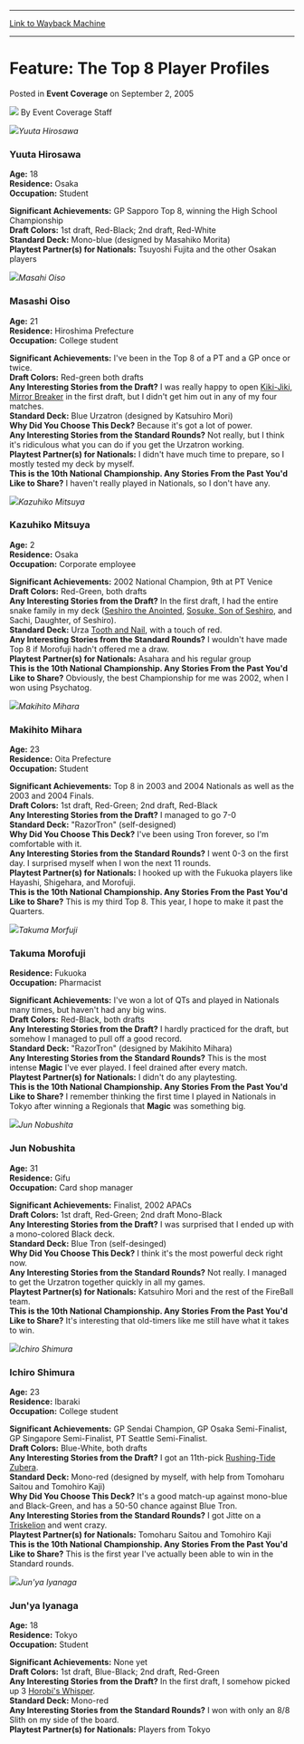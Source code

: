 
---
[Link to Wayback Machine](https://web.archive.org/web/20211020160020/https://magic.wizards.com/en/articles/archive/event-coverage/feature-top-8-player-profiles-2005-09-02)

[_metadata_:author]:- "Event Coverage Staff"
[_metadata_:description]:- "Yuuta Hirosawa Yuuta Hirosawa Age: 18 Residence: Osaka Occupation: Student Significant Achievements: GP Sapporo Top 8, winning the High School Championship Draft Colors: 1st draft, Red-Black; 2nd draft, Red-White Standard Deck: Mono-blue (designed by Masahiko Morita) Playtest Partner(s) for Nationals: Tsuyoshi Fujita and the other Osakan players Masahi Oiso Masashi Oiso Age:"
[_metadata_:generator]:- "Drupal 7 (http://drupal.org)"
[_metadata_:node]:- "577031"
[_metadata_:publish_date]:- "2005-09-02"
[_metadata_:source]:- "div-main-content"
[_metadata_:title]:- "Feature: The Top 8 Player Profiles"
[_metadata_:wayback_capture_timestamp]:- "2021-10-20 16:00:20"
[_metadata_:wayback_raw_url]:- "https://web.archive.org/web/20211020160020id_/https://magic.wizards.com/en/articles/archive/event-coverage/feature-top-8-player-profiles-2005-09-02"
[_metadata_:wayback_url]:- "https://magic.wizards.com/en/articles/archive/event-coverage/feature-top-8-player-profiles-2005-09-02"
---


Feature: The Top 8 Player Profiles
==================================



 Posted in **Event Coverage**
 on September 2, 2005 






![](https://media.magic.wizards.com/styles/auth_small/public/images/person/authorpic_EventCoverageStaff.jpg)
By Event Coverage Staff














![](https://media.magic.wizards.com/image_legacy_migration/sideboard/images/jpnat05/t8_hirosawa.jpg)*Yuuta Hirosawa*


### Yuuta Hirosawa


**Age:** 18  
**Residence:** Osaka  
**Occupation:** Student


**Significant Achievements:** GP Sapporo Top 8, winning the High School Championship  
**Draft Colors:** 1st draft, Red-Black; 2nd draft, Red-White  
**Standard Deck:** Mono-blue (designed by Masahiko Morita)  
**Playtest Partner(s) for Nationals:** Tsuyoshi Fujita and the other Osakan players






![](https://media.magic.wizards.com/image_legacy_migration/sideboard/images/jpnat05/t8_oiso.jpg)*Masahi Oiso*


### Masashi Oiso


**Age:** 21  
**Residence:** Hiroshima Prefecture  
**Occupation:** College student


**Significant Achievements:** I've been in the Top 8 of a PT and a GP once or twice.  
**Draft Colors:** Red-green both drafts  
**Any Interesting Stories from the Draft?** I was really happy to open [Kiki-Jiki, Mirror Breaker](https://gatherer.wizards.com/Pages/Card/Details.aspx?name=Kiki-Jiki%2C+Mirror+Breaker) in the first draft, but I didn't get him out in any of my four matches.  
**Standard Deck:** Blue Urzatron (designed by Katsuhiro Mori)  
**Why Did You Choose This Deck?** Because it's got a lot of power.  
**Any Interesting Stories from the Standard Rounds?** Not really, but I think it's ridiculous what you can do if you get the Urzatron working.  
**Playtest Partner(s) for Nationals:** I didn't have much time to prepare, so I mostly tested my deck by myself.  
**This is the 10th National Championship. Any Stories From the Past You'd Like to Share?** I haven't really played in Nationals, so I don't have any.






![](https://media.magic.wizards.com/image_legacy_migration/sideboard/images/jpnat05/t8_mitsuya.jpg)*Kazuhiko Mitsuya*


### Kazuhiko Mitsuya


**Age:** 2  
**Residence:** Osaka  
**Occupation:** Corporate employee


**Significant Achievements:** 2002 National Champion, 9th at PT Venice  
**Draft Colors:** Red-Green, both drafts  
**Any Interesting Stories from the Draft?** In the first draft, I had the entire snake family in my deck ([Seshiro the Anointed](https://gatherer.wizards.com/Pages/Card/Details.aspx?name=Seshiro+the+Anointed), [Sosuke, Son of Seshiro](https://gatherer.wizards.com/Pages/Card/Details.aspx?name=Sosuke%2C+Son+of+Seshiro), and Sachi, Daughter, of Seshiro).  
**Standard Deck:** Urza [Tooth and Nail](https://gatherer.wizards.com/Pages/Card/Details.aspx?name=Tooth+and+Nail), with a touch of red.  
**Any Interesting Stories from the Standard Rounds?** I wouldn't have made Top 8 if Morofuji hadn't offered me a draw.  
**Playtest Partner(s) for Nationals:** Asahara and his regular group  
**This is the 10th National Championship. Any Stories From the Past You'd Like to Share?** Obviously, the best Championship for me was 2002, when I won using Psychatog.






![](https://media.magic.wizards.com/image_legacy_migration/sideboard/images/jpnat05/t8_mihara.jpg)*Makihito Mihara*


### Makihito Mihara


**Age:** 23  
**Residence:** Oita Prefecture  
**Occupation:** Student


**Significant Achievements:** Top 8 in 2003 and 2004 Nationals as well as the 2003 and 2004 Finals.  
**Draft Colors:** 1st draft, Red-Green; 2nd draft, Red-Black  
**Any Interesting Stories from the Draft?** I managed to go 7-0  
**Standard Deck:** "RazorTron" (self-designed)  
**Why Did You Choose This Deck?** I've been using Tron forever, so I'm comfortable with it.  
**Any Interesting Stories from the Standard Rounds?** I went 0-3 on the first day. I surprised myself when I won the next 11 rounds.  
**Playtest Partner(s) for Nationals:** I hooked up with the Fukuoka players like Hayashi, Shigehara, and Morofuji.  
**This is the 10th National Championship. Any Stories From the Past You'd Like to Share?** This is my third Top 8. This year, I hope to make it past the Quarters.






![](https://media.magic.wizards.com/image_legacy_migration/sideboard/images/jpnat05/t8_morofuji.jpg)*Takuma Morfuji*


### Takuma Morofuji


**Residence:** Fukuoka  
**Occupation:** Pharmacist


**Significant Achievements:** I've won a lot of QTs and played in Nationals many times, but haven't had any big wins.  
**Draft Colors:** Red-Black, both drafts  
**Any Interesting Stories from the Draft?** I hardly practiced for the draft, but somehow I managed to pull off a good record.  
**Standard Deck:** "RazorTron" (designed by Makihito Mihara)  
**Any Interesting Stories from the Standard Rounds?** This is the most intense **Magic** I've ever played. I feel drained after every match.  
**Playtest Partner(s) for Nationals:** I didn't do any playtesting.  
**This is the 10th National Championship. Any Stories From the Past You'd Like to Share?** I remember thinking the first time I played in Nationals in Tokyo after winning a Regionals that **Magic** was something big.






![](https://media.magic.wizards.com/image_legacy_migration/sideboard/images/jpnat05/t8_nobushita.jpg)*Jun Nobushita*


### Jun Nobushita


**Age:** 31  
**Residence:** Gifu  
**Occupation:** Card shop manager


**Significant Achievements:** Finalist, 2002 APACs  
**Draft Colors:** 1st draft, Red-Green; 2nd draft Mono-Black  
**Any Interesting Stories from the Draft?** I was surprised that I ended up with a mono-colored Black deck.  
**Standard Deck:** Blue Tron (self-desinged)  
**Why Did You Choose This Deck?** I think it's the most powerful deck right now.  
**Any Interesting Stories from the Standard Rounds?** Not really. I managed to get the Urzatron together quickly in all my games.  
**Playtest Partner(s) for Nationals:** Katsuhiro Mori and the rest of the FireBall team.  
**This is the 10th National Championship. Any Stories From the Past You'd Like to Share?** It's interesting that old-timers like me still have what it takes to win.






![](https://media.magic.wizards.com/image_legacy_migration/sideboard/images/jpnat05/t8_shimura.jpg)*Ichiro Shimura*


### Ichiro Shimura


**Age:** 23  
**Residence:** Ibaraki  
**Occupation:** College student


**Significant Achievements:** GP Sendai Champion, GP Osaka Semi-Finalist, GP Singapore Semi-Finalist, PT Seattle Semi-Finalist.  
**Draft Colors:** Blue-White, both drafts  
**Any Interesting Stories from the Draft?** I got an 11th-pick [Rushing-Tide Zubera](https://gatherer.wizards.com/Pages/Card/Details.aspx?name=Rushing-Tide+Zubera).  
**Standard Deck:** Mono-red (designed by myself, with help from Tomoharu Saitou and Tomohiro Kaji)  
**Why Did You Choose This Deck?** It's a good match-up against mono-blue and Black-Green, and has a 50-50 chance against Blue Tron.  
**Any Interesting Stories from the Standard Rounds?** I got Jitte on a [Triskelion](https://gatherer.wizards.com/Pages/Card/Details.aspx?name=Triskelion) and went crazy.  
**Playtest Partner(s) for Nationals:** Tomoharu Saitou and Tomohiro Kaji  
**This is the 10th National Championship. Any Stories From the Past You'd Like to Share?** This is the first year I've actually been able to win in the Standard rounds.






![](https://media.magic.wizards.com/image_legacy_migration/sideboard/images/jpnat05/t8_iyanaga.jpg)*Jun'ya Iyanaga*


### Jun'ya Iyanaga


**Age:** 18  
**Residence:** Tokyo  
**Occupation:** Student


**Significant Achievements:** None yet  
**Draft Colors:** 1st draft, Blue-Black; 2nd draft, Red-Green  
**Any Interesting Stories from the Draft?** In the first draft, I somehow picked up 3 [Horobi's Whisper](https://gatherer.wizards.com/Pages/Card/Details.aspx?name=Horobi%27s+Whisper).  
**Standard Deck:** Mono-red  
**Any Interesting Stories from the Standard Rounds?** I won with only an 8/8 Slith on my side of the board.  
**Playtest Partner(s) for Nationals:** Players from Tokyo










